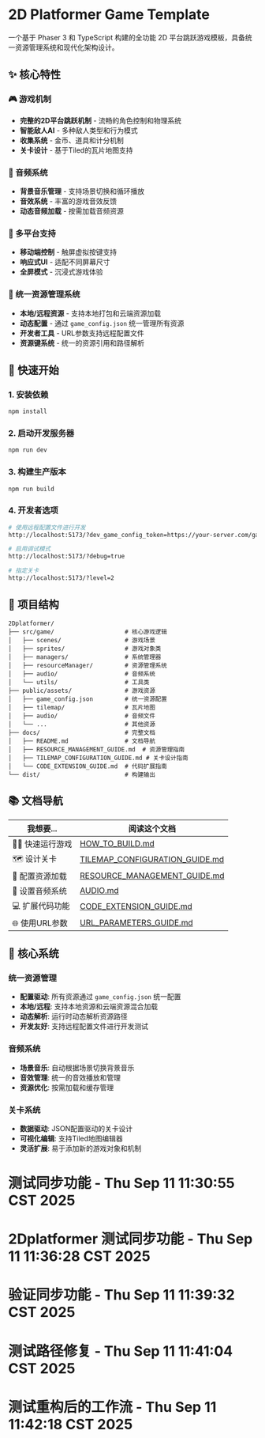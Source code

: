 # 2D Platformer Game Template

一个基于 Phaser 3 和 TypeScript 构建的全功能 2D 平台跳跃游戏模板，具备统一资源管理系统和现代化架构设计。

## ✨ 核心特性

### 🎮 游戏机制
- **完整的2D平台跳跃机制** - 流畅的角色控制和物理系统
- **智能敌人AI** - 多种敌人类型和行为模式
- **收集系统** - 金币、道具和计分机制
- **关卡设计** - 基于Tiled的瓦片地图支持

### 🎵 音频系统
- **背景音乐管理** - 支持场景切换和循环播放
- **音效系统** - 丰富的游戏音效反馈
- **动态音频加载** - 按需加载音频资源

### 📱 多平台支持
- **移动端控制** - 触屏虚拟按键支持
- **响应式UI** - 适配不同屏幕尺寸
- **全屏模式** - 沉浸式游戏体验

### 🔧 统一资源管理系统
- **本地/远程资源** - 支持本地打包和云端资源加载
- **动态配置** - 通过 `game_config.json` 统一管理所有资源
- **开发者工具** - URL参数支持远程配置文件
- **资源键系统** - 统一的资源引用和路径解析

## 🚀 快速开始

### 1. 安装依赖
```bash
npm install
```

### 2. 启动开发服务器
```bash
npm run dev
```

### 3. 构建生产版本
```bash
npm run build
```

### 4. 开发者选项
```bash
# 使用远程配置文件进行开发
http://localhost:5173/?dev_game_config_token=https://your-server.com/game_config.json

# 启用调试模式
http://localhost:5173/?debug=true

# 指定关卡
http://localhost:5173/?level=2
```

## 📁 项目结构

```
2Dplatformer/
├── src/game/                    # 核心游戏逻辑
│   ├── scenes/                  # 游戏场景
│   ├── sprites/                 # 游戏对象类
│   ├── managers/                # 系统管理器
│   ├── resourceManager/         # 资源管理系统
│   ├── audio/                   # 音频系统
│   └── utils/                   # 工具类
├── public/assets/               # 游戏资源
│   ├── game_config.json         # 统一资源配置
│   ├── tilemap/                 # 瓦片地图
│   ├── audio/                   # 音频文件
│   └── ...                      # 其他资源
├── docs/                        # 完整文档
│   ├── README.md                # 文档导航
│   ├── RESOURCE_MANAGEMENT_GUIDE.md  # 资源管理指南
│   ├── TILEMAP_CONFIGURATION_GUIDE.md # 关卡设计指南
│   └── CODE_EXTENSION_GUIDE.md  # 代码扩展指南
└── dist/                        # 构建输出
```

## 📚 文档导航

| 我想要... | 阅读这个文档 |
|----------|-------------|
| 🏃‍♂️ 快速运行游戏 | [HOW_TO_BUILD.md](./docs/HOW_TO_BUILD.md) |
| 🗺️ 设计关卡 | [TILEMAP_CONFIGURATION_GUIDE.md](./docs/TILEMAP_CONFIGURATION_GUIDE.md) |
| 🔧 配置资源加载 | [RESOURCE_MANAGEMENT_GUIDE.md](./docs/RESOURCE_MANAGEMENT_GUIDE.md) |
| 🎵 设置音频系统 | [AUDIO.md](./src/game/audio/docs/AUDIO.md) |
| 💻 扩展代码功能 | [CODE_EXTENSION_GUIDE.md](./docs/CODE_EXTENSION_GUIDE.md) |
| 🌐 使用URL参数 | [URL_PARAMETERS_GUIDE.md](./docs/URL_PARAMETERS_GUIDE.md) |

## 🎯 核心系统

### 统一资源管理
- **配置驱动**: 所有资源通过 `game_config.json` 统一配置
- **本地/远程**: 支持本地资源和云端资源混合加载
- **动态解析**: 运行时动态解析资源路径
- **开发友好**: 支持远程配置文件进行开发测试

### 音频系统
- **场景音乐**: 自动根据场景切换背景音乐
- **音效管理**: 统一的音效播放和管理
- **资源优化**: 按需加载和缓存管理

### 关卡系统
- **数据驱动**: JSON配置驱动的关卡设计
- **可视化编辑**: 支持Tiled地图编辑器
- **灵活扩展**: 易于添加新的游戏对象和机制

<!-- Test sync trigger - $(date) - Retest after fixes -->
# 测试同步功能 - Thu Sep 11 11:30:55 CST 2025
# 2Dplatformer 测试同步功能 - Thu Sep 11 11:36:28 CST 2025
# 验证同步功能 - Thu Sep 11 11:39:32 CST 2025
# 测试路径修复 - Thu Sep 11 11:41:04 CST 2025
# 测试重构后的工作流 - Thu Sep 11 11:42:18 CST 2025
